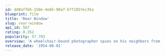 ```yaml
---
id: dd0affb6-150e-4e65-90a7-67f105fec35a
blueprint: film
title: 'Rear Window'
slug: rear-window
api_id: 567
rating: 8.352
popularity: 57.793
overview: 'A wheelchair-bound photographer spies on his neighbors from his apartment window and becomes convinced one of them has committed murder.'
release_date: '1954-08-01'
---
```

